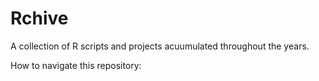 # Rchive

A collection of R scripts and projects acuumulated throughout the years.

How to navigate this repository:
